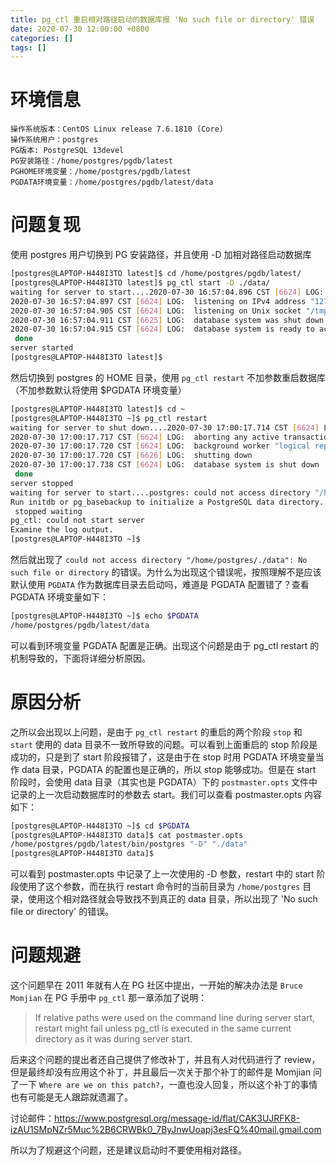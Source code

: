 ```yaml
---
title: pg_ctl 重启相对路径启动的数据库报 'No such file or directory' 错误
date: 2020-07-30 12:00:00 +0800
categories: []
tags: []
---
```


# 环境信息

```
操作系统版本：CentOS Linux release 7.6.1810 (Core)
操作系统用户：postgres
PG版本: PostgreSQL 13devel
PG安装路径：/home/postgres/pgdb/latest
PGHOME环境变量：/home/postgres/pgdb/latest
PGDATA环境变量：/home/postgres/pgdb/latest/data
```

# 问题复现

使用 postgres 用户切换到 PG 安装路径，并且使用 -D 加相对路径启动数据库

```sh
[postgres@LAPTOP-H448I3TO latest]$ cd /home/postgres/pgdb/latest/
[postgres@LAPTOP-H448I3TO latest]$ pg_ctl start -D ./data/
waiting for server to start....2020-07-30 16:57:04.896 CST [6624] LOG:  starting PostgreSQL 13devel on x86_64-pc-linux-gnu, compiled by gcc (GCC) 4.8.5 20150623 (Red Hat 4.8.5-39), 64-bit
2020-07-30 16:57:04.897 CST [6624] LOG:  listening on IPv4 address "127.0.0.1", port 5432
2020-07-30 16:57:04.905 CST [6624] LOG:  listening on Unix socket "/tmp/.s.PGSQL.5432"
2020-07-30 16:57:04.911 CST [6625] LOG:  database system was shut down at 2020-07-30 16:56:46 CST
2020-07-30 16:57:04.915 CST [6624] LOG:  database system is ready to accept connections
 done
server started
[postgres@LAPTOP-H448I3TO latest]$
```

然后切换到 postgres 的 HOME 目录，使用 `pg_ctl restart` 不加参数重启数据库（不加参数默认将使用 $PGDATA 环境变量）

```sh
[postgres@LAPTOP-H448I3TO latest]$ cd ~
[postgres@LAPTOP-H448I3TO ~]$ pg_ctl restart
waiting for server to shut down....2020-07-30 17:00:17.714 CST [6624] LOG:  received fast shutdown request
2020-07-30 17:00:17.717 CST [6624] LOG:  aborting any active transactions
2020-07-30 17:00:17.720 CST [6624] LOG:  background worker "logical replication launcher" (PID 6631) exited with exit code 1
2020-07-30 17:00:17.720 CST [6626] LOG:  shutting down
2020-07-30 17:00:17.738 CST [6624] LOG:  database system is shut down
 done
server stopped
waiting for server to start....postgres: could not access directory "/home/postgres/./data": No such file or directory
Run initdb or pg_basebackup to initialize a PostgreSQL data directory.
 stopped waiting
pg_ctl: could not start server
Examine the log output.
[postgres@LAPTOP-H448I3TO ~]$
```

然后就出现了 `could not access directory "/home/postgres/./data": No such file or directory` 的错误。为什么为出现这个错误呢，按照理解不是应该默认使用 `PGDATA` 作为数据库目录去启动吗，难道是 PGDATA 配置错了？查看 PGDATA 环境变量如下：

```sh
[postgres@LAPTOP-H448I3TO ~]$ echo $PGDATA
/home/postgres/pgdb/latest/data
```

可以看到环境变量 PGDATA 配置是正确。出现这个问题是由于 pg_ctl restart 的机制导致的，下面将详细分析原因。

# 原因分析

之所以会出现以上问题，是由于 `pg_ctl restart` 的重启的两个阶段 `stop` 和 `start` 使用的 data 目录不一致所导致的问题。可以看到上面重启的 stop 阶段是成功的，只是到了 start 阶段报错了，这是由于在 stop 时用 PGDATA 环境变量当作 data 目录，PGDATA 的配置也是正确的，所以 stop 能够成功。但是在 start 阶段时，会使用 data 目录（其实也是 PGDATA）下的 `postmaster.opts` 文件中记录的上一次启动数据库时的参数去 start。我们可以查看 postmaster.opts 内容如下：

```sh
[postgres@LAPTOP-H448I3TO ~]$ cd $PGDATA
[postgres@LAPTOP-H448I3TO data]$ cat postmaster.opts
/home/postgres/pgdb/latest/bin/postgres "-D" "./data"
[postgres@LAPTOP-H448I3TO data]$
```

可以看到 postmaster.opts 中记录了上一次使用的 -D 参数，restart 中的 start 阶段使用了这个参数，而在执行 restart 命令时的当前目录为 `/home/postgres` 目录，使用这个相对路径就会导致找不到真正的 data 目录，所以出现了 'No such file or directory' 的错误。

# 问题规避

这个问题早在 2011 年就有人在 PG 社区中提出，一开始的解决办法是 `Bruce Momjian` 在 PG 手册中 `pg_ctl` 那一章添加了说明：

> If relative paths were used on the command line during server start, restart might fail unless pg_ctl is executed in the same current directory as it was during server start.

后来这个问题的提出者还自己提供了修改补丁，并且有人对代码进行了 review，但是最终却没有应用这个补丁，并且最后一次关于那个补丁的邮件是 Momjian 问了一下 `Where are we on this patch?`，一直也没人回复，所以这个补丁的事情也有可能是无人跟踪就遗漏了。

讨论邮件：https://www.postgresql.org/message-id/flat/CAK3UJRFK8-izAU1SMpNZr5Muc%2B6CRWBk0_7ByJnwUoapj3esFQ%40mail.gmail.com

所以为了规避这个问题，还是建议启动时不要使用相对路径。